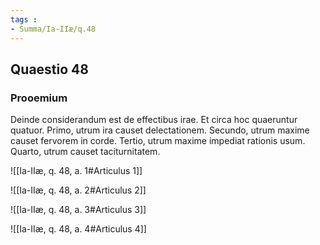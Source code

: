 ```yaml
---
tags : 
- Summa/Ia-IIæ/q.48
---
```


## Quaestio 48

### Prooemium

Deinde considerandum est de effectibus irae. Et circa hoc quaeruntur quatuor. Primo, utrum ira causet delectationem. Secundo, utrum maxime causet fervorem in corde. Tertio, utrum maxime impediat rationis usum. Quarto, utrum causet taciturnitatem.

![[Ia-IIæ, q. 48, a. 1#Articulus 1]]

![[Ia-IIæ, q. 48, a. 2#Articulus 2]]

![[Ia-IIæ, q. 48, a. 3#Articulus 3]]

![[Ia-IIæ, q. 48, a. 4#Articulus 4]]

